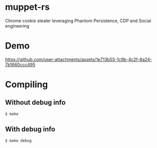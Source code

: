 # muppet-rs
Chrome cookie stealer leveraging Phantom Persistence, CDP and Social engineering

# Demo

https://github.com/user-attachments/assets/1e713b55-1c9b-4c2f-8a24-7b1660ccc495

# Compiling

## Without debug info
```bash
$ make
```

## With debug info
```bash
$ make debug
```
